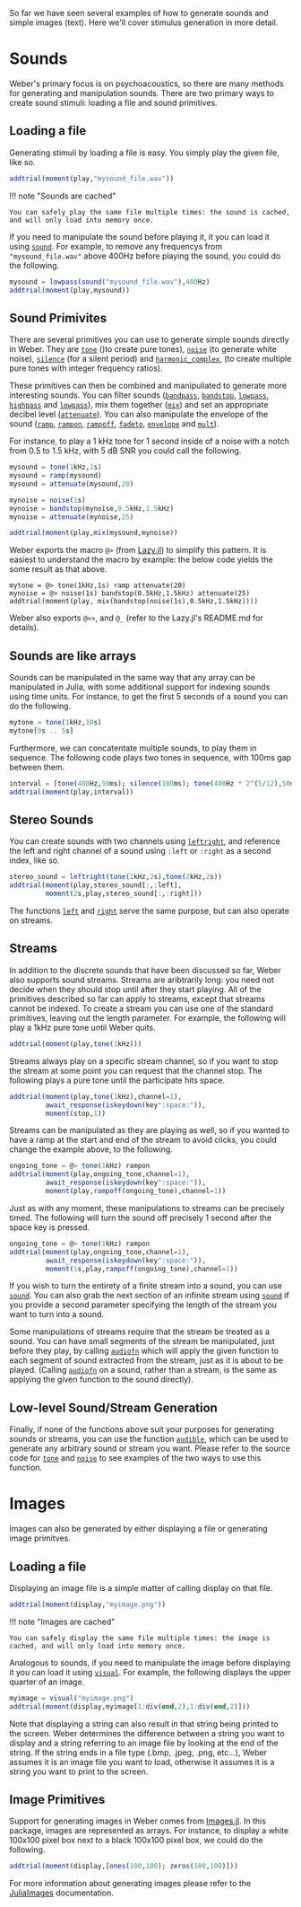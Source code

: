 So far we have seen several examples of how to generate sounds and simple images (text). Here we'll cover stimulus generation in more detail.

# Sounds

Weber's primary focus is on psychoacoustics, so there are many methods for generating and manipulation sounds. There are two primary ways to create sound stimuli: loading a file and sound primitives.

## Loading a file

Generating stimuli by loading a file is easy. You simply play the given file, like so.

```julia
addtrial(moment(play,"mysound_file.wav"))
```

!!! note "Sounds are cached"

    You can safely play the same file multiple times: the sound is cached, and will only load into memory once.

If you need to manipulate the sound before playing it, it you can load it using [`sound`](@ref).  For example, to remove any frequencys from `"mysound_file.wav"` above 400Hz before playing the sound, you could do the following.

```julia
mysound = lowpass(sound("mysound_file.wav"),400Hz)
addtrial(moment(play,mysound))
```

## Sound Primivites

There are several primitives you can use to generate simple sounds directly in Weber. They are [`tone`](@ref) ()to create pure tones), [`noise`](@ref) (to generate white noise), [`silence`](@ref) (for a silent period) and [`harmonic_complex`](@ref), (to create multiple pure tones with integer frequency ratios).

These primitives can then be combined and manipuliated to generate more interesting sounds. You can filter sounds ([`bandpass`](@ref), [`bandstop`](@ref), [`lowpass`](@ref), [`highpass`](@ref) and [`lowpass`](@ref)), mix them together ([`mix`](@ref)) and set an appropriate decibel level ([`attenuate`](@ref)). You can also manipulate the envelope of the sound ([`ramp`](@ref), [`rampon`](@ref), [`rampoff`](@ref), [`fadeto`](@ref), [`envelope`](@ref) and [`mult`](@ref)).

For instance, to play a 1 kHz tone for 1 second inside of a noise with a notch from 0.5 to 1.5 kHz, with 5 dB SNR you could call the following.

```julia
mysound = tone(1kHz,1s)
mysound = ramp(mysound)
mysound = attenuate(mysound,20)

mynoise = noise(1s)
mynoise = bandstop(mynoise,0.5kHz,1.5kHz)
mynoise = attenuate(mynoise,25)

addtrial(moment(play,mix(mysound,mynoise))
```

Weber exports the macro `@>` (from [Lazy.jl](https://github.com/MikeInnes/Lazy.jl)) to simplify this pattern. It is easiest to understand the macro by example: the below code yields the some result as that above.

```juila
mytone = @> tone(1kHz,1s) ramp attenuate(20)
mynoise = @> noise(1s) bandstop(0.5kHz,1.5kHz) attenuate(25)
addtrial(moment(play, mix(bandstop(noise(1s),0.5kHz,1.5kHz))))
```

Weber also exports `@>>`, and `@_` (refer to the Lazy.jl's README.md for details).

## Sounds are like arrays
Sounds can be manipulated in the same way that any array can be manipulated in Julia, with some additional support for indexing sounds using time units. For instance, to get the first 5 seconds of a sound you can do the following.

```julia
mytone = tone(1kHz,10s)
mytone[0s .. 5s]
```

Furthermore, we can concatentate multiple sounds, to play them in sequence. The following code plays two tones in sequence, with 100ms gap between them.

```julia
interval = [tone(400Hz,50ms); silence(100ms); tone(400Hz * 2^(5/12),50ms)]
addtrial(moment(play,interval))
```

## Stereo Sounds

You can create sounds with two channels using [`leftright`](@ref), and reference the left and
right channel of a sound using `:left` or `:right` as a second index, like so.

```julia
stereo_sound = leftright(tone(1kHz,2s),tone(2kHz,2s))
addtrial(moment(play,stereo_sound[:,:left],
         moment(2s,play,stereo_sound[:,:right]))
```

The functions [`left`](@ref) and [`right`](@ref) serve the same purpose, but can also operate on streams.

## Streams

In addition to the discrete sounds that have been discussed so far, Weber also supports sound streams. Streams are aribtrarily long: you need not decide when they should stop until after they start playing. All of the primitives described so far can apply to streams, except that streams cannot be indexed. To create a stream you can use one of the standard primitives, leaving out the length parameter. For example, the following will play a 1kHz pure tone until Weber quits.

```julia
addtrial(moment(play,tone(1kHz)))
```

Streams always play on a specific stream channel, so if you want to stop the stream at some point you can request that the channel stop. The following plays a pure tone until the participate hits space.

```julia
addtrial(moment(play,tone(1kHz),channel=1),
         await_response(iskeydown(key":space:")),
         moment(stop,1))
```

Streams can be manipulated as they are playing as well, so if you wanted to have a ramp at the start and end of the stream to avoid clicks, you could change the example above, to the following.

```julia
ongoing_tone = @> tone(1kHz) rampon
addtrial(moment(play,ongoing_tone,channel=1),
         await_response(iskeydown(key":space:")),
         moment(play,rampoff(ongoing_tone),channel=1))
```

Just as with any moment, these manipulations to streams can be precisely timed. The following will turn the sound off precisely 1 second after the space key is pressed.


```julia
ongoing_tone = @> tone(1kHz) rampon
addtrial(moment(play,ongoing_tone,channel=1),
         await_response(iskeydown(key":space:")),
         moment(1s,play,rampoff(ongoing_tone),channel=1))
```

If you wish to turn the entirety of a finite stream into a sound, you can use [`sound`](@ref). You can also grab the next section of an infinite stream using [`sound`](@ref) if you provide a second parameter specifying the length of the stream you want to turn into a sound.

Some manipulations of streams require that the stream be treated as a sound. You can have  small segments of the stream be manipulated, just before they play, by calling [`audiofn`](@ref) which will apply the given function to each segment of sound extracted from the stream, just as it is about to be played. (Calling [`audiofn`](@ref) on a sound, rather than a stream, is the same as applying the given function to the sound directly).

## Low-level Sound/Stream Generation

Finally, if none of the functions above suit your purposes for generating sounds or streams, you can use the function [`audible`](@ref), which can be used to generate any arbitrary sound or stream you want. Please refer to the source code for [`tone`](@ref) and [`noise`](@ref) to see examples of the two ways to use this function.

# Images

Images can also be generated by either displaying a file or generating image primitves.

## Loading a file

Displaying an image file is a simple matter of calling display on that file.

```julia
addtrial(moment(display,"myimage.png"))
```

!!! note "Images are cached"

    You can safely display the same file multiple times: the image is cached, and will only load into memory once.

Analogous to sounds, if you need to manipulate the image before displaying it you can load it using [`visual`](@ref). For example, the following displays the upper quarter of an image.

```julia
myimage = visual("myimage.png")
addtrial(moment(display,myimage[1:div(end,2),1:div(end,2)]))
```

Note that displaying a string can also result in that string being printed to the screen. Weber determines the difference between a string you want to display and a string referring to an image file by looking at the end of the string. If the string ends in a file type (.bmp, .jpeg, .png, etc...), Weber assumes it is an image file you want to load, otherwise it assumes it is a string you want to print to the screen. 

## Image Primitives

Support for generating images in Weber comes from [Images.jl](https://github.com/JuliaImages/Images.jl). In this package, images are represented as arrays. For instance, to display a white 100x100 pixel box next to a black 100x100 pixel box, we could do the following.

```julia
addtrial(moment(display,[ones(100,100); zeros(100,100)]))
```

For more information about generating images please refer to the [JuliaImages](http://juliaimages.github.io/latest/) documentation.

